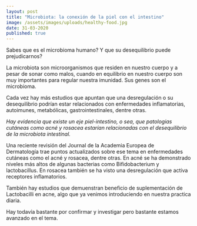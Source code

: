 ```yaml
---
layout: post
title: "Microbiota: la conexión de la piel con el intestino"
image: /assets/images/uploads/healthy-food.jpg
date: 31-03-2020
published: true
---
```

Sabes que es el microbioma humano? Y que su desequilibrio puede prejudicarnos?

La microbiota son microorganismos que residen en nuestro cuerpo y a pesar de sonar como malos, cuando en equilibrio en nuestro cuerpo son muy importantes para regular nuestra imunidad. Sus genes son el microbioma.

Cada vez hay más  estudios que apuntan que una desregulación o su desequilibrio podrían estar relacionados con enfermedades inflamatorias, autoimunes, metabólicas, gastrointestinales, dentre otras.

*Hay evidencia que existe un eje piel-intestino, o sea, que patologias cutáneas como acné y rosacea estarían relacionadas con el desequilibrio de la microbiota intestinal.*

Una reciente revisión del Journal de la Academia Europea de Dermatología trae puntos actualizados sobre ese tema en enfermedades cutáneas como el acné y rosacea, dentre otras. En acné se ha demonstrado niveles más altos de algunas bacterias como Bifidobacterium y lactobacillus. En rosacea también se ha visto una desregulación que activa receptores inflamatorios.

También hay estudios que demuenstran beneficio de suplementación de Lactobacilli en acne, algo que ya venimos introduciendo en nuestra practica diaria.

Hay todavía bastante por confirmar y investigar pero bastante estamos avanzado en el tema.